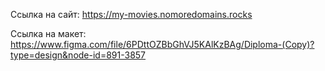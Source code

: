 Ссылка на сайт: https://my-movies.nomoredomains.rocks


Ссылка на макет: https://www.figma.com/file/6PDttOZBbGhVJ5KAlKzBAg/Diploma-(Copy)?type=design&node-id=891-3857

